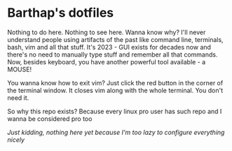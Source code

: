# Barthap's dotfiles

Nothing to do here. Nothing to see here. Wanna know why? I'll never understand people using artifacts of the past like command line, terminals, bash, vim and all that stuff. It's 2023 - GUI exists for decades now and there's no need to manually type stuff and remember all that commands. Now, besides keyboard, you have another powerful tool available - a MOUSE!

You wanna know how to exit vim? Just click the red button in the corner of the terminal window. It closes vim along with the whole terminal. You don't need it.

So why this repo exists? Because every linux pro user has such repo and I wanna be considered pro too

_Just kidding, nothing here yet because I'm too lazy to configure everything nicely_
